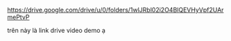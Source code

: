 https://drive.google.com/drive/u/0/folders/1wlJRbl02i2O4BlQEVHyVpf2UArmePtvP

trên này là link drive video demo ạ
